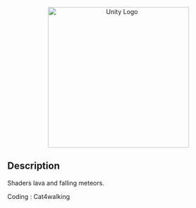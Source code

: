 <p align="center">
  <a href="https://www.facebook.com/cat4walking/"><img src="https://drive.google.com/file/d/1ZYNw1uWOu0NtZ6mBXwjJvUYxV021kXXI/view?fbclid=IwAR1ISYdwhE-tKAoPt9DJ3WMLTjawr32OGeF_5ZBNhm2pCTSjaZ4IRjefD6w" width="320" alt="Unity Logo" /></a>
</p>

## Description

Shaders lava and falling meteors.

Coding : Cat4walking
